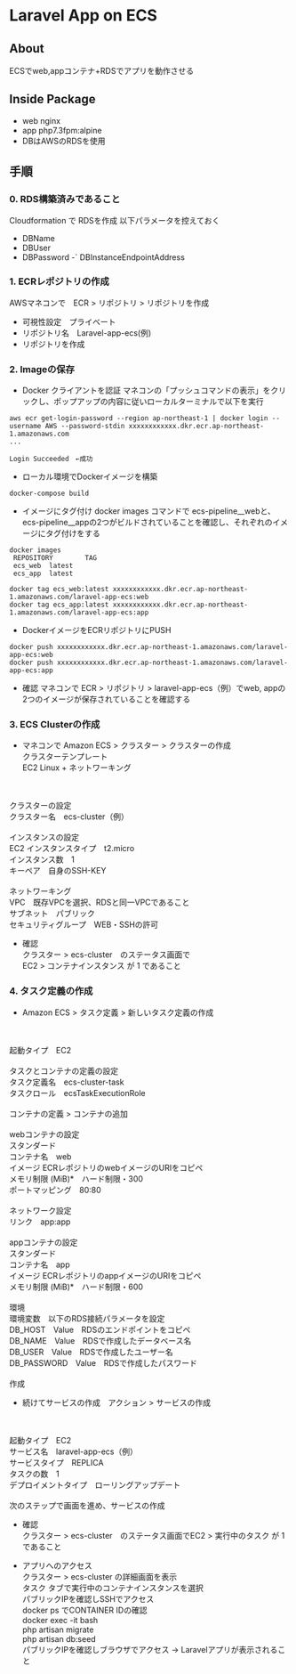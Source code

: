 # **Laravel App on ECS**

## **About**
ECSでweb,appコンテナ+RDSでアプリを動作させる

## **Inside Package**
 * web nginx
 * app php7.3fpm:alpine
 * DBはAWSのRDSを使用

## **手順**

### 0. RDS構築済みであること
Cloudformation で RDSを作成
以下パラメータを控えておく
- DBName
- DBUser
- DBPassword
-` DBInstanceEndpointAddress

### 1. ECRレポジトリの作成
AWSマネコンで　ECR > リポジトリ > リポジトリを作成
* 可視性設定　プライベート
* リポジトリ名　Laravel-app-ecs(例)
* リポジトリを作成

### 2. Imageの保存
* Docker クライアントを認証
マネコンの「プッシュコマンドの表示」をクリックし、ポップアップの内容に従いローカルターミナルで以下を実行
```
aws ecr get-login-password --region ap-northeast-1 | docker login --username AWS --password-stdin xxxxxxxxxxxx.dkr.ecr.ap-northeast-1.amazonaws.com
...

Login Succeeded　←成功
```

* ローカル環境でDockerイメージを構築
```
docker-compose build
```

* イメージにタグ付け
docker images コマンドで ecs-pipeline__webと、ecs-pipeline__appの2つがビルドされていることを確認し、それぞれのイメージにタグ付けをする

```
docker images
 REPOSITORY        TAG 
 ecs_web  latest
 ecs_app  latest

docker tag ecs_web:latest xxxxxxxxxxxx.dkr.ecr.ap-northeast-1.amazonaws.com/laravel-app-ecs:web
docker tag ecs_app:latest xxxxxxxxxxxx.dkr.ecr.ap-northeast-1.amazonaws.com/laravel-app-ecs:app
```

* DockerイメージをECRリポジトリにPUSH

```
docker push xxxxxxxxxxxx.dkr.ecr.ap-northeast-1.amazonaws.com/laravel-app-ecs:web
docker push xxxxxxxxxxxx.dkr.ecr.ap-northeast-1.amazonaws.com/laravel-app-ecs:app
```

* 確認
マネコンで ECR > リポジトリ > laravel-app-ecs（例）でweb, appの2つのイメージが保存されていることを確認する

### 3. ECS Clusterの作成

* マネコンで Amazon ECS > クラスター > クラスターの作成
<br>クラスターテンプレート
<br>EC2 Linux + ネットワーキング
<br>
<br>クラスターの設定
<br>クラスター名　ecs-cluster（例）
<br>
<br>インスタンスの設定
<br>EC2 インスタンスタイプ　t2.micro
<br>インスタンス数　1
<br>キーペア　自身のSSH-KEY
<br>
<br>ネットワーキング
<br>VPC　既存VPCを選択、RDSと同一VPCであること
<br>サブネット　パブリック
<br>セキュリティグループ　WEB・SSHの許可
<br>

* 確認
<br>クラスター > ecs-cluster　のステータス画面で
<br>EC2 > コンテナインスタンス が 1 であること

### 4. タスク定義の作成

* Amazon ECS > タスク定義 > 新しいタスク定義の作成
<br>
<br>起動タイプ　EC2
<br>
<br>タスクとコンテナの定義の設定
<br>タスク定義名　ecs-cluster-task
<br>タスクロール　ecsTaskExecutionRole
<br>
<br>コンテナの定義 > コンテナの追加
<br>
<br>webコンテナの設定
<br>スタンダード
<br>コンテナ名　web
<br>イメージ  ECRレポジトリのwebイメージのURIをコピペ
<br>メモリ制限 (MiB)*　ハード制限・300
<br>ポートマッピング　80:80
<br>
<br>ネットワーク設定
<br>リンク　app:app
<br>
<br>appコンテナの設定
<br>スタンダード
<br>コンテナ名　app
<br>イメージ  ECRレポジトリのappイメージのURIをコピペ
<br>メモリ制限 (MiB)*　ハード制限・600
<br>
<br>環境
<br>環境変数　以下のRDS接続パラメータを設定
<br>DB_HOST　Value　RDSのエンドポイントをコピペ
<br>DB_NAME　Value　RDSで作成したデータベース名
<br>DB_USER　Value　RDSで作成したユーザー名
<br>DB_PASSWORD　Value　RDSで作成したパスワード
<br>
<br>作成

* 続けてサービスの作成　アクション > サービスの作成
<br>
<br>起動タイプ　EC2
<br>サービス名　laravel-app-ecs（例）
<br>サービスタイプ　REPLICA
<br>タスクの数　1
<br>デプロイメントタイプ　ローリングアップデート
<br>
<br>次のステップで画面を進め、サービスの作成
<br>

* 確認
<br>クラスター > ecs-cluster　のステータス画面でEC2 > 実行中のタスク が 1 であること

* アプリへのアクセス
<br>クラスター > ecs-cluster の詳細画面を表示
<br>タスク タブで実行中のコンテナインスタンスを選択
<br>パブリックIPを確認しSSHでアクセス
<br>docker ps でCONTAINER IDの確認
<br>docker exec -it <CONTAINER ID> bash
<br>php artisan migrate
<br>php artisan db:seed
<br>パブリックIPを確認しブラウザでアクセス -> Laravelアプリが表示されること
